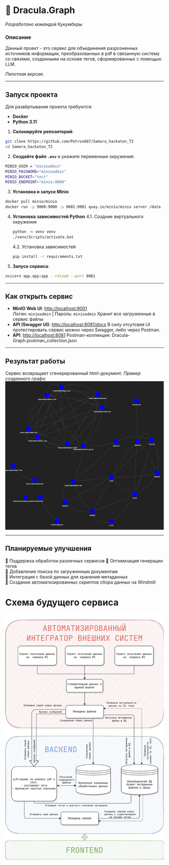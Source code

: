 
# 📂 Dracula.Graph
*Разработано командой Кукумберы*
### **Описание**
Данный проект - это сервис для объединения разрозненных источников информации, преобразованных в pdf в связанную систему со связями, созданными на основе тегов, сформированных с помощью LLM.

*Пилотная версия.*

---

## **Запуск проекта**
Для развёртывания проекта требуются:
- **Docker**
- **Python 3.11**  
1. **Склонируйте репозиторий**:  
```sh
git clone https://github.com/Petros607/Samara_hackaton_T2
cd Samara_hackaton_T2
```
2. **Создайте файл `.env`** и укажите переменные окружения:  
```sh
MINIO_USER = "minioadmin"
MINIO_PASSWORD="minioadmin"
MINIO_BUCKET="test"
MINIO_ENDPOINT="minio:9000"
```
3. **Установка и запуск Minio**
```sh
docker pull minio/minio
docker run -p 9000:9000 -p 9001:9001 quay.io/minio/minio server /data --console-address ":9001"
```
4. **Установка зависимостей Python**
    4.1. Создние виртуального окружения
    ```sh
    python -m venv venv
    ./venv/Scripts/activate.bat
    ```
    4.2. Установка зависимостей
    ```sh
    pip install -r requirements.txt
    ```
5. **Запуск сервиса**:  
```sh
uvicorn app.app:app --reload --port 8081
```
---

## **Как открыть сервис**
- **MinIO Web UI**: [http://localhost:9001](http://localhost:9001)  
   Логин: `minioadmin` | Пароль: `minioadmin`
   Хранит все загруженные в сервис файлы
- **API (Swagger UI)**: [http://localhost:8081/docs](http://localhost:8081/docs) 
    В силу отсутсвия UI протестировать сервис можно через Swagger, либо через Postman.
- **API**: [http://localhost:8081](http://localhost:8081)
    Postman-коллекция: Dracula-Graph.postman_collection.json
---

## **Результат работы**
Сервис возвращает сгенерированный html-документ.
_Пример созданного графа:_  
![Скриншот](docs/graph.png)

---

##  **Планируемые улучшения**
🔹 Поддержка обработки различных сервисов
🔹 Оптимизация генерации тегов  
🔹 Добавление поиска по загруженным документам  
🔹 Интеграция с базой данных для хранения метаданных  
🔹 Создание автоматизированных скриптов сбора данных на Windmill

# Схема будущего сервиса

![Скриншот](docs/schema.png)
